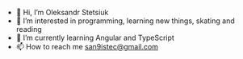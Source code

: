 - 👋 Hi, I’m Oleksandr Stetsiuk
- 👀 I’m interested in programming, learning new things, skating and reading
- 🌱 I’m currently learning Angular and TypeScript
- 📫 How to reach me san9istec@gmail.com

<!---
alexStetsyuk/alexStetsyuk is a ✨ special ✨ repository because its `README.md` (this file) appears on your GitHub profile.
You can click the Preview link to take a look at your changes.
--->
